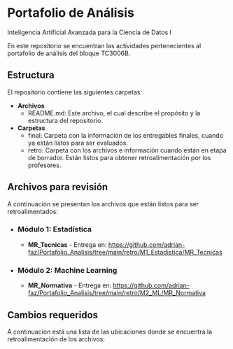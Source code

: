 # Portafolio de Análisis
Inteligencia Artificial Avanzada para la Ciencia de Datos I

En este repositorio se encuentran las actividades pertenecientes al portafolio de análisis del bloque TC3006B.

## Estructura
El repositorio contiene las siguientes carpetas:

* **Archivos**
  * README.md: Este archivo, el cual describe el propósito y la estructura del repositorio.  
* **Carpetas**
   * final: Carpeta con la información de los entregables finales, cuando ya están listos para ser evaluados.
   * retro: Carpeta con los archivos e información cuando están en etapa de borrador. Están listos para obtener retroalimentación por los profesores.

## Archivos para revisión
A continuación se presentan los archivos que están listos para ser retroalimentados: 

* ### Módulo 1: Estadística
   * **MR_Tecnicas** - Entrega en: https://github.com/adrian-faz/Portafolio_Analisis/tree/main/retro/M1_Estadistica/MR_Tecnicas
     
* ### Módulo 2: Machine Learning
   * **MR_Normativa** - Entrega en: https://github.com/adrian-faz/Portafolio_Analisis/tree/main/retro/M2_ML/MR_Normativa



## Cambios requeridos 
A continuación está una lista de las ubicaciones donde se encuentra la retroalimentación de los archivos: 

